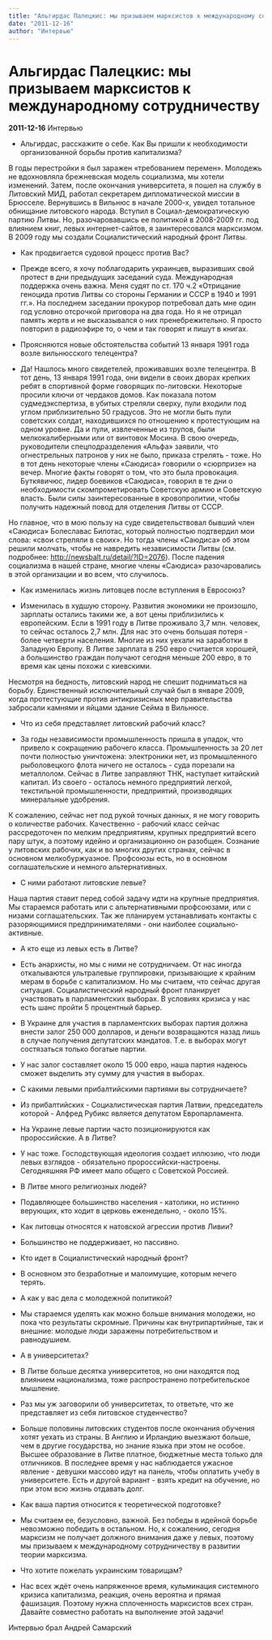 ```yaml
---
title: "Альгирдас Палецкис: мы призываем марксистов к международному сотрудничеству"
date: "2011-12-16"
author: "Интервью"
---
```


# Альгирдас Палецкис: мы призываем марксистов к международному сотрудничеству

**2011-12-16** Интервью

- Альгирдас, расскажите о себе. Как Вы пришли к необходимости организованной борьбы против капитализма?



В годы перестройки я был заражен «требованием перемен». Молодежь не вдохновляла брежневская модель социализма, мы хотели изменений. Затем, после окончания университета, я пошел на службу в Литовский МИД, работал секретарем дипломатической миссии в Брюсселе. Вернувшись в Вильнюс в начале 2000-х, увидел тотальное обнищание литовского народа. Вступил в Социал-демократическую партию Литвы. Но, разочаровавшись ее политикой в 2008-2009 гг. под влиянием книг, левых интернет-сайтов, я заинтересовался марксизмом. В 2009 году мы создали Социалистический народный фронт Литвы.



- Как продвигается судовой процесс против Вас?



- Прежде всего, я хочу поблагодарить украинцев, выразивших свой протест в дни предыдущих заседаний суда. Международная поддержка очень важна. Меня судят по ст. 170 ч.2 «Отрицание геноцида против Литвы со стороны Германии и СССР в 1940 и 1991 гг.». На последнем заседании прокурор потребовал дать мне один год условно отсрочкой приговора на два года. Но я не отрицал память жертв и не высказывался о них пренебрежительно. Я просто повторил в радиоэфире то, о чем и так говорят и пишут в книгах.



- Проясняются новые обстоятельства событий 13 января 1991 года возле вильнюсского телецентра?



- Да! Нашлось много свидетелей, проживавших возле телецентра. В тот день, 13 января 1991 года, они видели в своих дворах крепких ребят в спортивной форме говорящих по-литовски. Некоторые просили ключи от чердаков домов. Как показала потом судмедэкспертиза, в убитых стреляли сверху, пули входили под углом приблизительно 50 градусов. Это не могли быть пули советских солдат, находившихся по отношению к протестующим на одном уровне. Да и пули, извлеченные из трупов, были мелкокалиберными или от винтовок Мосина. В свою очередь, руководители спецподразделения «Альфа» заявили, что огнестрельных патронов у них не было, приказа стрелять - тоже. Но в тот день некоторые члены «Саюдиса» говорили о «сюрпризе» на вечер. Многие факты говорят о том, что это была провокация. Буткявичюс, лидер боевиков «Саюдиса», говорил в те дни о необходимости скомпрометировать Советскую армию и Советскую власть. Были силы заинтересованные в кровопролитии, чтобы получить надежный повод для отделения Литвы от СССР. 



Но главное, что в мою пользу на суде свидетельствовал бывший член «Саюдиса» Болеславас Билотас, который полностью подтвердил мои слова: «свои стреляли в своих». Но тогда члены «Саюдиса» об этом решили молчать, чтобы не навредить независимости Литвы (см. подробнее: http://newsbalt.ru/detail/?ID=2076). После падения социализма в нашей стране, многие члены «Саюдиса» разочаровались в этой организации и во всем, что случилось. 



- Как изменилась жизнь литовцев после вступления в Евросоюз?



- Изменилась в худшую сторону. Развития экономики не произошло, зарплаты остались такими же, а вот цены приблизились к европейским. Если в 1991 году в Литве проживало 3,7 млн. человек, то сейчас осталось 2,7 млн. Для нас это очень большая потеря - более четверти населения. Многие из них уехали на заработки в Западную Европу. В Литве зарплата в 250 евро считается хорошей, а большинство граждан получают сегодня меньше 200 евро, в то время как цены похожи с киевскими.



Несмотря на бедность, литовский народ не спешит подниматься на борьбу. Единственный исключительный случай был в январе 2009, когда протестующие против антикризисных мер правительства забросали камнями и яйцами здание Сейма в Вильнюсе.



- Что из себя представляет литовский рабочий класс?



- За годы независимости промышленность пришла в упадок, что привело к сокращению рабочего класса. Промышленность за 20 лет почти полностью уничтожена: электроники нет, из промышленного рыболовецкого флота ничего не осталось - суда порезали на металлолом. Сейчас в Литве заправляют ТНК, наступает китайский капитал. Из своего - осталось немного предприятий легкой, текстильной промышленности, предприятий, производящих минеральные удобрения.



К сожалению, сейчас нет под рукой точных данных, я не могу говорить о количестве рабочих. Качественно - рабочий класс сейчас рассредоточен по мелким предприятиям, крупных предприятий всего пару штук, а поэтому идейно и организационно он разобщен. Сознание у литовских рабочих, как и во многих других странах, сейчас в основном мелкобуржуазное. Профсоюзы есть, но в основном соглашательские и немного альтернативных.



- С ними работают литовские левые?



Наша партия ставит перед собой задачу идти на крупные предприятия. Мы стараемся работать или с альтернативными профсоюзами, или с низами соглашательских. Так же планируем устанавливать контакты с разоряющимися предпринимателями - они наиболее социально-активные.



- А кто еще из левых есть в Литве?



- Есть анархисты, но мы с ними не сотрудничаем. От нас иногда откалываются ультралевые группировки, призывающие к крайним мерам в борьбе с капитализмом. Но мы считаем, что сейчас другая ситуация. Социалистический народный фронт планирует участвовать в парламентских выборах. В условиях кризиса у нас есть шанс пройти 5 процентный барьер. 



- В Украине для участия в парламентских выборах партия должна внести залог 250 000 долларов, и деньги возвращаются назад лишь в случае получения депутатских мандатов. Т.е. в выборах могут состязаться только богатые партии.



- У нас залог составляет около 15 000 евро, наша партия надеюсь сможет выделить эту сумму для участия в выборах.



- С какими левыми прибалтийскими партиями вы сотрудничаете?



- Из прибалтийских - Социалистическая партия Латвии, председатель которой - Алфред Рубикс является депутатом Европарламента.



- На Украине левые партии часто позиционируются как пророссийские. А в Литве?



- У нас тоже. Господствующая идеология создает иллюзию, что люди левых взглядов - обязательно пророссийски-настроены. Сегодняшняя РФ имеет мало общего с Советской Россией.



- В Литве много религиозных людей?



- Подавляющее большинство населения - католики, но истинно верующих, кто ходит в церковь еженедельно, - около 15%.



- Как литовцы относятся к натовской агрессии против Ливии?



- Большинство не поддерживает, но пассивно.



- Кто идет в Социалистический народный фронт?



- В основном это безработные и малоимущие, которым нечего терять.



- А как у вас дела с молодежной политикой?



- Мы стараемся уделять как можно больше внимания молодежи, но пока что результаты скромные. Причины как внутрипартийные, так и внешние: молодые люди заражены потребительством и равнодушием.



- А в университетах?



- В Литве больше десятка университетов, но oни находятся под влиянием национализма, тоже распространено потребительское мышление.



- Раз мы уж заговорили об университетах, то ответьте, что же представляет из себя литовское студенчество?



- Больше половины литовских студентов после окончания обучения хотят уехать из страны. В Англию и Ирландию выезжают больше, чем в другие государства, но знание языка при этом не особое. Высшее образование в Литве платное, бюджетные места только для отличников. В последнее время у нас наблюдается ужасное явление - девушки массово идут на панель, чтобы оплатить учебу в университете. Есть и другой вариант - взять кредит на обучение, но при этом всю жизнь отдавать долг.



- Как ваша партия относится к теоретической подготовке?



- Мы считаем ее, безусловно, важной. Без победы в идейной борьбе невозможно победить в остальном. Но, к сожалению, сегодня марксизм не получает должного внимания даже у левых, поэтому мы призываем к международному сотрудничеству в развитии теории марксизма.



- Что хотите пожелать украинским товарищам?



- Нас всех ждёт очень напряженное время, кульминация системного кризиса капитализма, реакция, очень вероятна и прямая фашизация. Поэтому нужна сплоченность марксистов всех стран. Давайте совместно работать на выполнение этой задачи!

Интервью брал Андрей Самарский